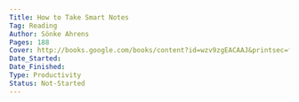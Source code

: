 ```yaml
---
Title: How to Take Smart Notes
Tag: Reading
Author: Sönke Ahrens
Pages: 188
Cover: http://books.google.com/books/content?id=wzv9zgEACAAJ&printsec=frontcover&img=1&zoom=1&source=gbs_api
Date_Started:
Date_Finished:
Type: Productivity
Status: Not-Started
---
```


